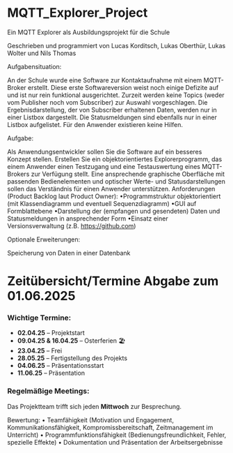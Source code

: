 # MQTT_Explorer_Project
Ein MQTT Explorer als Ausbildungsprojekt für die Schule

Geschrieben und programmiert von Lucas Korditsch, Lukas Oberthür, Lukas Wolter und Nils Thomas


Aufgabensituation: 

An der Schule wurde eine Software zur Kontaktaufnahme mit einem MQTT-Broker
erstellt. Diese erste Softwareversion weist noch einige Defizite auf und ist nur rein
funktional ausgerichtet. Zurzeit werden keine Topics (weder vom Publisher noch vom
Subscriber) zur Auswahl vorgeschlagen. Die Ergebnisdarstellung, der von Subscriber
erhaltenen Daten, werden nur in einer Listbox dargestellt. Die Statusmeldungen sind
ebenfalls nur in einer Listbox aufgelistet. Für den Anwender existieren keine Hilfen.

Aufgabe:

Als Anwendungsentwickler sollen Sie die Software auf ein besseres Konzept stellen.
Erstellen Sie ein objektorientiertes Explorerprogramm, das einem Anwender einen
Testzugang und eine Testauswertung eines MQTT-Brokers zur Verfügung stellt. Eine
ansprechende graphische Oberfläche mit passenden Bedienelementen und optischer
Werte- und Statusdarstellungen sollen das Verständnis für einen Anwender unterstützen.
Anforderungen (Product Backlog laut Product Owner):
•Programmstruktur objektorientiert (mit Klassendiagramm und eventuell
Sequenzdiagramm)
•GUI auf Formblattebene
•Darstellung der (empfangen und gesendeten) Daten und Statusmeldungen in
ansprechender Form
•Einsatz einer Versionsverwaltung (z.B. https://github.com)

Optionale Erweiterungen:

Speicherung von Daten in einer Datenbank

# Zeitübersicht/Termine Abgabe zum 01.06.2025

### Wichtige Termine:

- **02.04.25** – Projektstart  
- **09.04.25 & 16.04.25** – Osterferien 🏖️  
- **23.04.25** – Frei  
- **28.05.25** – Fertigstellung des Projekts  
- **04.06.25** – Präsentationsstart  
- **11.06.25** – Präsentation  

### Regelmäßige Meetings:
Das Projektteam trifft sich jeden **Mittwoch** zur Besprechung.

Bewertung:
• Teamfähigkeit (Motivation und Engagement, Kommunikationsfähigkeit,
Kompromissbereitschaft, Zeitmanagement im Unterricht)
• Programmfunktionsfähigkeit (Bedienungsfreundlichkeit, Fehler, spezielle Effekte)
• Dokumentation und Präsentation der Arbeitsergebnisse
